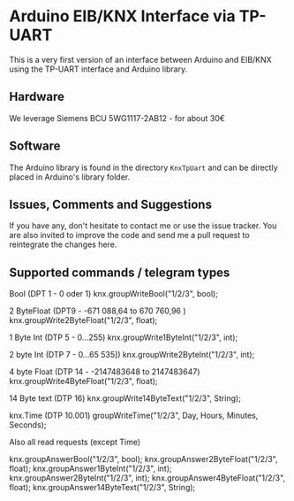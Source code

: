 Arduino EIB/KNX Interface via TP-UART
=====================================


This is a very first version of an interface between Arduino and EIB/KNX using the TP-UART interface and Arduino library.


Hardware
--------

We leverage Siemens BCU 5WG1117-2AB12 - for about 30€

Software
--------

The Arduino library is found in the directory `KnxTpUart` and can be directly placed in Arduino's library folder. 


Issues, Comments and Suggestions
--------------------------------

If you have any, don't hesitate to contact me or use the issue tracker. You are also invited to improve the code and send me a pull request to reintegrate the changes here.

Supported commands / telegram types
-----------------------------------

Bool (DPT 1 - 0 oder 1)
knx.groupWriteBool("1/2/3", bool);

2 ByteFloat (DPT9 - -671 088,64 to 670 760,96 )
knx.groupWrite2ByteFloat("1/2/3", float);

1 Byte Int (DTP 5 - 0...255)
knx.groupWrite1ByteInt("1/2/3", int);

2 byte Int (DTP 7 - 0…65 535])
knx.groupWrite2ByteInt("1/2/3", int);

4 byte Float (DTP 14 - -2147483648 to 2147483647) 
knx.groupWrite4ByteFloat("1/2/3", float);

14 Byte text (DTP 16)
knx.groupWrite14ByteText("1/2/3", String);

knx.Time (DTP 10.001)
groupWriteTime("1/2/3", Day, Hours, Minutes, Seconds);

Also all read requests (except Time)

knx.groupAnswerBool("1/2/3", bool);
knx.groupAnswer2ByteFloat("1/2/3", float);
knx.groupAnswer1ByteInt("1/2/3", int);
knx.groupAnswer2ByteInt("1/2/3", int);
knx.groupAnswer4ByteFloat("1/2/3", float);
knx.groupAnswer14ByteText("1/2/3", String);


